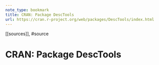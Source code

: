 ```yaml
---
note_type: bookmark
title: CRAN: Package DescTools
url: https://cran.r-project.org/web/packages/DescTools/index.html
---
```


[[sources]], #source


# CRAN: Package DescTools